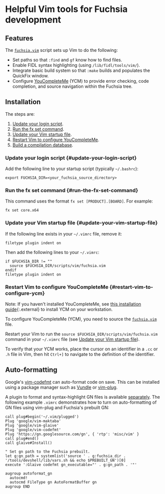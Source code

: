 # Helpful Vim tools for Fuchsia development

## Features

The [`fuchsia.vim`](/scripts/vim/fuchsia.vim) script sets up Vim to do the
following:

*   Set paths so that `:find` and `gf` know how to find files.
*   Enable FIDL syntax highlighting (using `/lib/fidl/tools/vim/`).
*   Integrate basic build system so that `:make` builds and populates the
    QuickFix window.
*   Configure [YouCompleteMe](/docs/development/editors/youcompleteme.md) (YCM)
    to provide error checking, code completion, and source navigation within the
    Fuchsia tree.

## Installation

The steps are:

1.  [Update your login script](#update-your-login-script).
1.  [Run the fx set command](#run-the-fx-set-command).
1.  [Update your Vim startup file](#update-your-vim-startup-file).
1.  [Restart Vim to configure YouCompleteMe](#restart-vim-to-configure-ycm).
1.  [Build a compilation database](#build-a-compilation-database).

### Update your login script {#update-your-login-script}

Add the following line to your startup script (typically `~/.bashrc`):

```shell
export FUCHSIA_DIR=<your_fuchsia_source_directory>
```

### Run the fx set command {#run-the-fx-set-command}

This command uses the format `fx set [PRODUCT].[BOARD]`. For example:

```shell
fx set core.x64
```

### Update your Vim startup file {#update-your-vim-startup-file}

If the following line exists in your `~/.vimrc` file, remove it:

```shell
filetype plugin indent on
```

Then add the following lines to your `~/.vimrc`:

```shell
if $FUCHSIA_DIR != ""
  source $FUCHSIA_DIR/scripts/vim/fuchsia.vim
endif
filetype plugin indent on
```

### Restart Vim to configure YouCompleteMe {#restart-vim-to-configure-ycm}

Note: If you haven't installed YouCompleteMe, see
[this installation guide](https://github.com/ycm-core/YouCompleteMe#installation){:.external}
to install YCM on your workstation.

To configure YouCompleteMe (YCM), you need to source the
[`fuchsia.vim`](/scripts/vim/fuchsia.vim) file.

Restart your Vim to run the `source $FUCHSIA_DIR/scripts/vim/fuchsia.vim`
command in your `~/.vimrc` file (see
[Update your Vim startup file](#update-yout-vim-startup-file)).

To verify that your YCM works, place the cursor on an identifier in a `.cc` or
`.h` file in Vim, then hit `Ctrl+]` to navigate to the definition of the
identifier.

## Auto-formatting

Google's [vim-codefmt](https://github.com/google/vim-codefmt) can auto-format
code on save. This can be installed using a package manager such as
[Vundle](https://github.com/VundleVim/Vundle.vim) or
[vim-plug](https://github.com/junegunn/vim-plug).

A plugin to format and syntax-highlight GN files is available
[separately](https://gn.googlesource.com/gn/+/refs/heads/master/misc/vim). The
following example `.vimrc` demonstrates how to turn on auto-formatting of GN
files using vim-plug and Fuchsia's prebuilt GN:

```
call plug#begin('~/.vim/plugged')
Plug 'google/vim-maktaba'
Plug 'google/vim-glaive'
Plug 'google/vim-codefmt'
Plug 'https://gn.googlesource.com/gn', { 'rtp': 'misc/vim' }
call plug#end()
call glaive#Install()

" Set gn path to the Fuchsia prebuilt.
let g:gn_path = systemlist('source ' . g:fuchsia_dir . '/tools/devshell/lib/vars.sh && echo $PREBUILT_GN')[0]
execute ':Glaive codefmt gn_executable="' . g:gn_path . '"'

augroup autoformat_gn
  autocmd!
  autocmd FileType gn AutoFormatBuffer gn
augroup END
```
